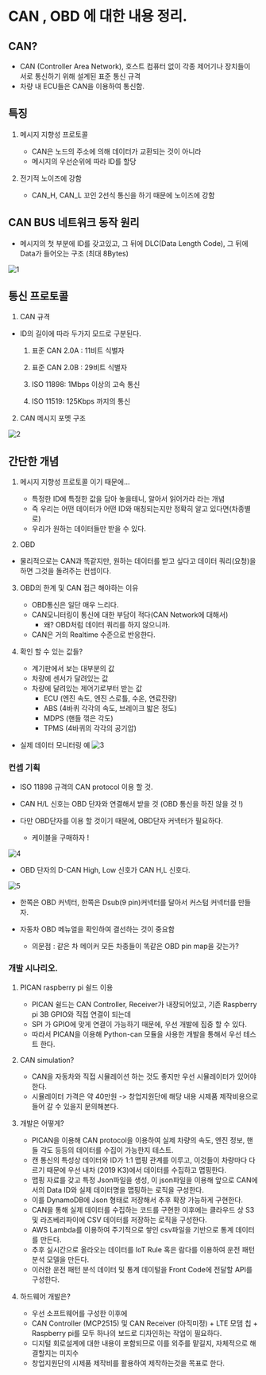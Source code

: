 # CAN , OBD 에 대한 내용 정리.

## CAN?
- CAN (Controller Area Network), 호스트 컴퓨터 없이 각종 제어기나 장치들이 서로 통신하기 위해 설계된 표준 통신 규격
- 차량 내 ECU들은 CAN을 이용하여 통신함.

## 특징
1. 메시지 지향성 프로토콜
    - CAN은 노드의 주소에 의해 데이터가 교환되는 것이 아니라
    - 메시지의 우선순위에 따라 ID를 할당

2. 전기적 노이즈에 강함
    - CAN_H, CAN_L 꼬인 2선식 통신을 하기 때문에 노이즈에 강함

## CAN BUS 네트워크 동작 원리

- 메시지의 첫 부분에 ID를 갖고있고, 그 뒤에 DLC(Data Length Code), 그 뒤에 Data가 들어오는 구조 (최대 8Bytes)

![1](images/1.png)

## 통신 프로토콜

1. CAN 규격
- ID의 길이에 따라 두가지 모드로 구분된다.

    1. 표준 CAN 2.0A : 11비트 식별자
    2. 표준 CAN 2.0B : 29비트 식별자

    1. ISO 11898: 1Mbps 이상의 고속 통신
    2. ISO 11519: 125Kbps 까지의 통신

2. CAN 메시지 포멧 구조

![2](images/2.png)


## 간단한 개념
1. 메시지 지향성 프로토콜 이기 때문에...
    - 특정한 ID에 특정한 값을 담아 놓을테니, 알아서 읽어가라 라는 개념
    - 즉 우리는 어떤 데이터가 어떤 ID와 매칭되는지만 정확히 알고 있다면(차종별로)
    - 우리가 원하는 데이터들만 받을 수 있다.

2. OBD
- 물리적으로는 CAN과 똑같지만, 원하는 데이터를 받고 싶다고 데이터 쿼리(요청)을하면 그것을 돌려주는 컨셉이다.

3. OBD의 한계 및 CAN 접근 해야하는 이유
    - OBD통신은 일단 매우 느리다.
    - CAN모니터링이 통신에 대한 부담이 적다(CAN Network에 대해서)
        - 왜? OBD처럼 데이터 쿼리를 하지 않으니까.
    - CAN은 거의 Realtime 수준으로 반응한다.

4. 확인 할 수 있는 값들?
    - 계기판에서 보는 대부분의 값
    - 차량에 센서가 달려있는 값
    - 차량에 달려있는 제어기로부터 받는 값
        - ECU (엔진 속도, 엔진 스로틀, 수온, 연료잔량)
        - ABS (4바퀴 각각의 속도, 브레이크 밟은 정도)
        - MDPS (핸들 꺾은 각도)
        - TPMS (4바퀴의 각각의 공기압)

- 실제 데이터 모니터링 예
![3](images/3.png)



### 컨셉 기획

- ISO 11898 규격의 CAN protocol 이용 할 것.
- CAN H/L 신호는 OBD 단자와 연결해서 받을 것 (OBD 통신을 하진 않을 것 !)

- 다만 OBD단자를 이용 할 것이기 때문에, OBD단자 커넥터가 필요하다.
    - 케이블을 구매하자 !

![4](images/4.png)

- OBD 단자의 D-CAN High, Low 신호가 CAN H,L 신호다.


![5](images/5.png)

- 한쪽은 OBD 커넥터, 한쪽은 Dsub(9 pin)커넥터를 달아서 커스텀 커넥터를 만들자. 

- 자동차 OBD 메뉴얼을 확인하여 결선하는 것이 중요함
    - 의문점 : 같은 차 메이커 모든 차종들이 똑같은 OBD pin map을 갖는가?



### 개발 시나리오.

1. PICAN raspberry pi 쉴드 이용
    - PICAN 쉴드는 CAN Controller, Receiver가 내장되어있고, 기존 Raspberry pi 3B GPIO와 직접 연결이 되는데
    - SPI 가 GPIO에 맞게 연결이 가능하기 때문에, 우선 개발에 집중 할 수 있다.
    - 따라서 PICAN을 이용해 Python-can 모듈을 사용한 개발을 통해서 우선 테스트 한다.

2. CAN  simulation?
    - CAN을 자동차와 직접 시뮬레이션 하는 것도 좋지만 우선 시뮬레이터가 있어야 한다.
    - 시뮬레이터 가격은 약 40만원 -> 창업지원단에 해당 내용 시제품 제작비용으로 들어 갈 수 있을지 문의해본다.

3. 개발은 어떻게?
    - PICAN을 이용해 CAN protocol을 이용하여 실제 차량의 속도, 엔진 정보, 핸들 각도 등등의 데이터를 수집이 가능한지 테스트.
    - 캔 통신의 특성상 데이터와 ID가 1:1 맵핑 관계를 이루고, 이것들이 차량마다 다르기 때문에 우선 내차 (2019 K3)에서 데이터를 수집하고 맵핑한다.
    - 맵핑 자료를 갖고 특정 Json파일을 생성, 이 json파일을 이용해 앞으로 CAN에서의 Data ID와 실제 데이터명을 맵핑하는 로직을 구성한다.
    - 이를 DynamoDB에 Json 형태로 저장해서 추후 확장 가능하게 구현한다.
    - CAN을 통해 실제 데이터를 수집하는 코드를 구현한 이후에는 클라우드 상 S3 및 라즈베리파이에 CSV 데이터를 저장하는 로직을 구성한다.
    - AWS Lambda를 이용하여 주기적으로 쌓인 csv파일을 기반으로 통계 데이터를 만든다.
    - 추후 실시간으로 올라오는 데이터를 IoT Rule 혹은 람다를 이용하여 운전 패턴 분석 모델을 만든다.
    - 이러한 운전 패턴 분석 데이터 및 통계 데이털을 Front Code에 전달할 API를 구성한다.

4. 하드웨어 개발은?
    - 우선 소프트웨어를 구성한 이후에
    - CAN Controller (MCP2515) 및 CAN Receiver (아직미정) + LTE 모뎀 칩 + Raspberry pi를 모두 하나의 보드로 디자인하는 작업이 필요하다.
    - 디지털 회로설계에 대한 내용이 포함되므로 이를 외주를 맡길지, 자체적으로 해결할지는 미지수
    - 창업지원단의 시제품 제작비를 활용하여 제작하는것을 목표로 한다.
    
